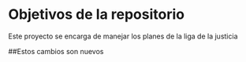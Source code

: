 # Objetivos de la repositorio

Este proyecto se encarga de manejar los planes de la liga de la justicia


##Estos cambios son nuevos 